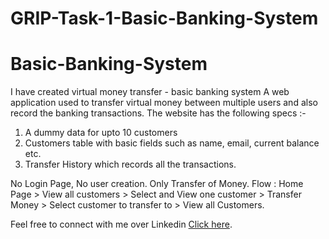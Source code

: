 # GRIP-Task-1-Basic-Banking-System
# Basic-Banking-System
I have created virtual money transfer - basic banking system
A web application used to transfer virtual money between multiple users and also record the banking transactions.
The website has the following specs :-
1. A dummy data for upto 10 customers
2. Customers table with basic fields such as name, email, current balance etc.
3. Transfer History which records all the transactions.

No Login Page, No user creation. Only Transfer of Money.
Flow : Home Page > View all customers > Select and View one customer > Transfer Money > Select customer to transfer to > View all Customers.

Feel free to connect with me over Linkedin [Click here](https://www.linkedin.com/in/porana-yamini-298a931b1/).
